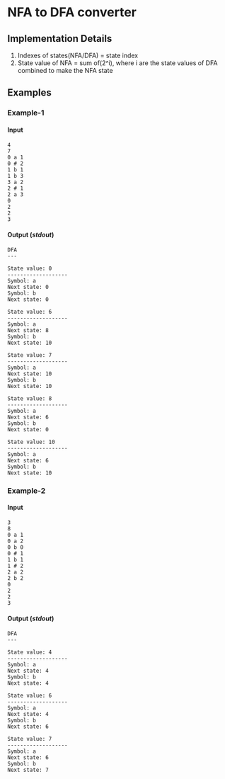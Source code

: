 # NFA to DFA converter

## Implementation Details
1.  Indexes of states(NFA/DFA) = state index
2.  State value of NFA = sum of(2^i), where i are the state values of DFA combined to make the NFA state

## Examples
### Example-1
#### Input
```
4
7
0 a 1
0 # 2
1 b 1
1 b 3
3 a 2
2 # 1
2 a 3
0
2
2
3
```
#### Output (*stdout*)
```
DFA
---

State value: 0
-------------------
Symbol: a
Next state: 0
Symbol: b
Next state: 0

State value: 6
-------------------
Symbol: a
Next state: 8
Symbol: b
Next state: 10

State value: 7
-------------------
Symbol: a
Next state: 10
Symbol: b
Next state: 10

State value: 8
-------------------
Symbol: a
Next state: 6
Symbol: b
Next state: 0

State value: 10
-------------------
Symbol: a
Next state: 6
Symbol: b
Next state: 10
 ```
### Example-2
#### Input
```
3
8
0 a 1
0 a 2
0 b 0
0 # 1
1 b 1
1 # 2
2 a 2
2 b 2
0
2
2
3
```
#### Output (*stdout*)
```
DFA
---

State value: 4
-------------------
Symbol: a
Next state: 4
Symbol: b
Next state: 4

State value: 6
-------------------
Symbol: a
Next state: 4
Symbol: b
Next state: 6

State value: 7
-------------------
Symbol: a
Next state: 6
Symbol: b
Next state: 7
 ```
